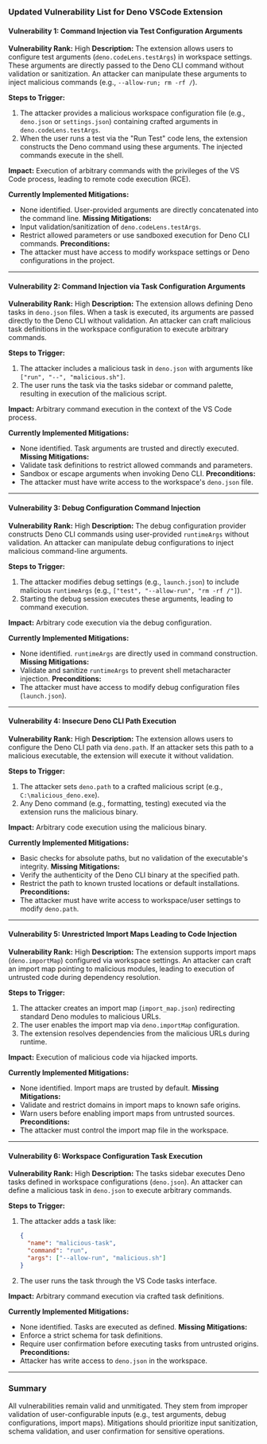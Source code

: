 ### Updated Vulnerability List for Deno VSCode Extension

#### Vulnerability 1: Command Injection via Test Configuration Arguments
**Vulnerability Rank:** High
**Description:**
The extension allows users to configure test arguments (`deno.codeLens.testArgs`) in workspace settings. These arguments are directly passed to the Deno CLI command without validation or sanitization. An attacker can manipulate these arguments to inject malicious commands (e.g., `--allow-run; rm -rf /`).

**Steps to Trigger:**
1. The attacker provides a malicious workspace configuration file (e.g., `deno.json` or `settings.json`) containing crafted arguments in `deno.codeLens.testArgs`.
2. When the user runs a test via the "Run Test" code lens, the extension constructs the Deno command using these arguments. The injected commands execute in the shell.

**Impact:**
Execution of arbitrary commands with the privileges of the VS Code process, leading to remote code execution (RCE).

**Currently Implemented Mitigations:**
- None identified. User-provided arguments are directly concatenated into the command line.
**Missing Mitigations:**
- Input validation/sanitization of `deno.codeLens.testArgs`.
- Restrict allowed parameters or use sandboxed execution for Deno CLI commands.
**Preconditions:**
- The attacker must have access to modify workspace settings or Deno configurations in the project.

---

#### Vulnerability 2: Command Injection via Task Configuration Arguments
**Vulnerability Rank:** High
**Description:**
The extension allows defining Deno tasks in `deno.json` files. When a task is executed, its arguments are passed directly to the Deno CLI without validation. An attacker can craft malicious task definitions in the workspace configuration to execute arbitrary commands.

**Steps to Trigger:**
1. The attacker includes a malicious task in `deno.json` with arguments like `["run", "--", "malicious.sh"]`.
2. The user runs the task via the tasks sidebar or command palette, resulting in execution of the malicious script.

**Impact:**
Arbitrary command execution in the context of the VS Code process.

**Currently Implemented Mitigations:**
- None identified. Task arguments are trusted and directly executed.
**Missing Mitigations:**
- Validate task definitions to restrict allowed commands and parameters.
- Sandbox or escape arguments when invoking Deno CLI.
**Preconditions:**
- The attacker must have write access to the workspace's `deno.json` file.

---

#### Vulnerability 3: Debug Configuration Command Injection
**Vulnerability Rank:** High
**Description:**
The debug configuration provider constructs Deno CLI commands using user-provided `runtimeArgs` without validation. An attacker can manipulate debug configurations to inject malicious command-line arguments.

**Steps to Trigger:**
1. The attacker modifies debug settings (e.g., `launch.json`) to include malicious `runtimeArgs` (e.g., `["test", "--allow-run", "rm -rf /"]`).
2. Starting the debug session executes these arguments, leading to command execution.

**Impact:**
Arbitrary code execution via the debug configuration.

**Currently Implemented Mitigations:**
- None identified. `runtimeArgs` are directly used in command construction.
**Missing Mitigations:**
- Validate and sanitize `runtimeArgs` to prevent shell metacharacter injection.
**Preconditions:**
- The attacker must have access to modify debug configuration files (`launch.json`).

---

#### Vulnerability 4: Insecure Deno CLI Path Execution
**Vulnerability Rank:** High
**Description:**
The extension allows users to configure the Deno CLI path via `deno.path`. If an attacker sets this path to a malicious executable, the extension will execute it without validation.

**Steps to Trigger:**
1. The attacker sets `deno.path` to a crafted malicious script (e.g., `C:\malicious_deno.exe`).
2. Any Deno command (e.g., formatting, testing) executed via the extension runs the malicious binary.

**Impact:**
Arbitrary code execution using the malicious binary.

**Currently Implemented Mitigations:**
- Basic checks for absolute paths, but no validation of the executable's integrity.
**Missing Mitigations:**
- Verify the authenticity of the Deno CLI binary at the specified path.
- Restrict the path to known trusted locations or default installations.
**Preconditions:**
- The attacker must have write access to workspace/user settings to modify `deno.path`.

---

#### Vulnerability 5: Unrestricted Import Maps Leading to Code Injection
**Vulnerability Rank:** High
**Description:**
The extension supports import maps (`deno.importMap`) configured via workspace settings. An attacker can craft an import map pointing to malicious modules, leading to execution of untrusted code during dependency resolution.

**Steps to Trigger:**
1. The attacker creates an import map (`import_map.json`) redirecting standard Deno modules to malicious URLs.
2. The user enables the import map via `deno.importMap` configuration.
3. The extension resolves dependencies from the malicious URLs during runtime.

**Impact:**
Execution of malicious code via hijacked imports.

**Currently Implemented Mitigations:**
- None identified. Import maps are trusted by default.
**Missing Mitigations:**
- Validate and restrict domains in import maps to known safe origins.
- Warn users before enabling import maps from untrusted sources.
**Preconditions:**
- The attacker must control the import map file in the workspace.

---

#### Vulnerability 6: Workspace Configuration Task Execution
**Vulnerability Rank:** High
**Description:**
The tasks sidebar executes Deno tasks defined in workspace configurations (`deno.json`). An attacker can define a malicious task in `deno.json` to execute arbitrary commands.

**Steps to Trigger:**
1. The attacker adds a task like:
   ```json
   {
     "name": "malicious-task",
     "command": "run",
     "args": ["--allow-run", "malicious.sh"]
   }
   ```
2. The user runs the task through the VS Code tasks interface.

**Impact:**
Arbitrary command execution via crafted task definitions.

**Currently Implemented Mitigations:**
- None identified. Tasks are executed as defined.
**Missing Mitigations:**
- Enforce a strict schema for task definitions.
- Require user confirmation before executing tasks from untrusted origins.
**Preconditions:**
- Attacker has write access to `deno.json` in the workspace.

---

### Summary
All vulnerabilities remain valid and unmitigated. They stem from improper validation of user-configurable inputs (e.g., test arguments, debug configurations, import maps). Mitigations should prioritize input sanitization, schema validation, and user confirmation for sensitive operations.
